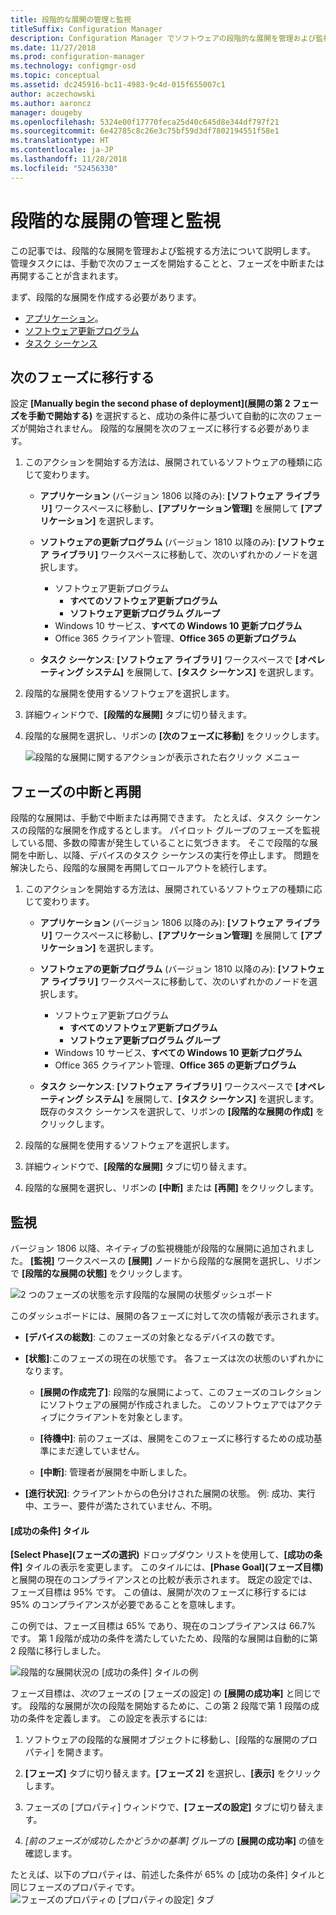 ```yaml
---
title: 段階的な展開の管理と監視
titleSuffix: Configuration Manager
description: Configuration Manager でソフトウェアの段階的な展開を管理および監視する方法について説明します。
ms.date: 11/27/2018
ms.prod: configuration-manager
ms.technology: configmgr-osd
ms.topic: conceptual
ms.assetid: dc245916-bc11-4983-9c4d-015f655007c1
author: aczechowski
ms.author: aaroncz
manager: dougeby
ms.openlocfilehash: 5324e00f17770feca25d40c645d8e344df797f21
ms.sourcegitcommit: 6e42785c8c26e3c75bf59d3df7802194551f58e1
ms.translationtype: HT
ms.contentlocale: ja-JP
ms.lasthandoff: 11/28/2018
ms.locfileid: "52456330"
---
```

# <a name="manage-and-monitor-phased-deployments"></a>段階的な展開の管理と監視

この記事では、段階的な展開を管理および監視する方法について説明します。 管理タスクには、手動で次のフェーズを開始することと、フェーズを中断または再開することが含まれます。 

まず、段階的な展開を作成する必要があります。 
- [アプリケーション](/sccm/osd/deploy-use/create-phased-deployment-for-task-sequence?toc=/sccm/apps/toc.json&bc=/sccm/apps/breadcrumb/toc.json)。  
- [ソフトウェア更新プログラム](/sccm/osd/deploy-use/create-phased-deployment-for-task-sequence?toc=/sccm/sum/toc.json&bc=/sccm/sum/breadcrumb/toc.json)  
- [タスク シーケンス](/sccm/osd/deploy-use/create-phased-deployment-for-task-sequence)  



## <a name="bkmk_move"></a> 次のフェーズに移行する

設定 **[Manually begin the second phase of deployment]\(展開の第 2 フェーズを手動で開始する\)** を選択すると、成功の条件に基づいて自動的に次のフェーズが開始されません。 段階的な展開を次のフェーズに移行する必要があります。  

1. このアクションを開始する方法は、展開されているソフトウェアの種類に応じて変わります。  

    - **アプリケーション** (バージョン 1806 以降のみ): **[ソフトウェア ライブラリ]** ワークスペースに移動し、**[アプリケーション管理]** を展開して **[アプリケーション]** を選択します。   

    - **ソフトウェアの更新プログラム** (バージョン 1810 以降のみ): **[ソフトウェア ライブラリ]** ワークスペースに移動して、次のいずれかのノードを選択します。    
        - ソフトウェア更新プログラム  
            - **すべてのソフトウェア更新プログラム**  
            - **ソフトウェア更新プログラム グループ**   
        - Windows 10 サービス、**すべての Windows 10 更新プログラム**  
        - Office 365 クライアント管理、**Office 365 の更新プログラム**  

    - **タスク シーケンス**: **[ソフトウェア ライブラリ]** ワークスペースで **[オペレーティング システム]** を展開して、**[タスク シーケンス]** を選択します。   

2. 段階的な展開を使用するソフトウェアを選択します。  

3. 詳細ウィンドウで、**[段階的な展開]** タブに切り替えます。  

4. 段階的な展開を選択し、リボンの **[次のフェーズに移動]** をクリックします。  

    ![段階的な展開に関するアクションが表示された右クリック メニュー](media/Suspend-phased-deployment.PNG)



## <a name="bkmk_suspend"></a> フェーズの中断と再開 

段階的な展開は、手動で中断または再開できます。 たとえば、タスク シーケンスの段階的な展開を作成するとします。 パイロット グループのフェーズを監視している間、多数の障害が発生していることに気づきます。 そこで段階的な展開を中断し、以降、デバイスのタスク シーケンスの実行を停止します。 問題を解決したら、段階的な展開を再開してロールアウトを続行します。 

1. このアクションを開始する方法は、展開されているソフトウェアの種類に応じて変わります。  

    - **アプリケーション** (バージョン 1806 以降のみ): **[ソフトウェア ライブラリ]** ワークスペースに移動し、**[アプリケーション管理]** を展開して **[アプリケーション]** を選択します。   

    - **ソフトウェアの更新プログラム** (バージョン 1810 以降のみ): **[ソフトウェア ライブラリ]** ワークスペースに移動して、次のいずれかのノードを選択します。    
        - ソフトウェア更新プログラム  
            - **すべてのソフトウェア更新プログラム**  
            - **ソフトウェア更新プログラム グループ**   
        - Windows 10 サービス、**すべての Windows 10 更新プログラム**  
        - Office 365 クライアント管理、**Office 365 の更新プログラム**  

    - **タスク シーケンス**: **[ソフトウェア ライブラリ]** ワークスペースで **[オペレーティング システム]** を展開して、**[タスク シーケンス]** を選択します。 既存のタスク シーケンスを選択して、リボンの **[段階的な展開の作成]** をクリックします。  

2. 段階的な展開を使用するソフトウェアを選択します。  

3. 詳細ウィンドウで、**[段階的な展開]** タブに切り替えます。  

4. 段階的な展開を選択し、リボンの **[中断]** または **[再開]** をクリックします。  

<!-- Removed for 1806, need to clarify behavior with engineering
When you suspend a phased deployment, it sets the available and deadline times on the active deployments to a future time. When you resume, it generates a new schedule based on when you resume the phased deployment. The new schedule helps to avoid problems if you resume after the original deadline. For example, the initial schedule has the required deadline seven days after the deployment is available. You suspend it on the second day. If you aren't ready to resume it until day eight, you don't want the deployment to be immediately past the deadline. So it generates a new deadline starting from when you resume the phased deployment on day eight. 
-->


## <a name="bkmk_monitor"></a> 監視
<!--1358577-->

バージョン 1806 以降、ネイティブの監視機能が段階的な展開に追加されました。 **[監視]** ワークスペースの **[展開]** ノードから段階的な展開を選択し、リボンで **[段階的な展開の状態]** をクリックします。

![2 つのフェーズの状態を示す段階的な展開の状態ダッシュボード](media/1358577-phased-deployment-status.png)

このダッシュボードには、展開の各フェーズに対して次の情報が表示されます。  

- **[デバイスの総数]**: このフェーズの対象となるデバイスの数です。  

- **[状態]**:このフェーズの現在の状態です。 各フェーズは次の状態のいずれかになります。  

    - **[展開の作成完了]**: 段階的な展開によって、このフェーズのコレクションにソフトウェアの展開が作成されました。 このソフトウェアではアクティブにクライアントを対象とします。  

    - **[待機中]**: 前のフェーズは、展開をこのフェーズに移行するための成功基準にまだ達していません。  

    - **[中断]**: 管理者が展開を中断しました。  

- **[進行状況]**: クライアントからの色分けされた展開の状態。 例: 成功、実行中、エラー、要件が満たされていません、不明。 

#### <a name="success-criteria-tile"></a>[成功の条件] タイル

**[Select Phase]\(フェーズの選択\)** ドロップダウン リストを使用して、**[成功の条件]** タイルの表示を変更します。 このタイルには、**[Phase Goal]\(フェーズ目標\)** と展開の現在のコンプライアンスとの比較が表示されます。 既定の設定では、フェーズ目標は 95% です。 この値は、展開が次のフェーズに移行するには 95% のコンプライアンスが必要であることを意味します。 

この例では、フェーズ目標は 65% であり、現在のコンプライアンスは 66.7% です。 第 1 段階が成功の条件を満たしていたため、段階的な展開は自動的に第 2 段階に移行しました。  

![段階的な展開状況の [成功の条件] タイルの例](media/pod-status-success-criteria-tile.png)

フェーズ目標は、*次の*フェーズの [フェーズの設定] の **[展開の成功率]** と同じです。 段階的な展開が次の段階を開始するために、この第 2 段階で第 1 段階の成功の条件を定義します。 この設定を表示するには: 

1. ソフトウェアの段階的な展開オブジェクトに移動し、[段階的な展開のプロパティ] を開きます。  

2. **[フェーズ]** タブに切り替えます。**[フェーズ 2]** を選択し、**[表示]** をクリックします。  

3. フェーズの [プロパティ] ウィンドウで、**[フェーズの設定]** タブに切り替えます。  

4. *[前のフェーズが成功したかどうかの基準]* グループの **[展開の成功率]** の値を確認します。  

たとえば、以下のプロパティは、前述した条件が 65% の [成功の条件] タイルと同じフェーズのプロパティです。  
![フェーズのプロパティの [プロパティの設定] タブ](media/phase-properties-phase-settings.png)

